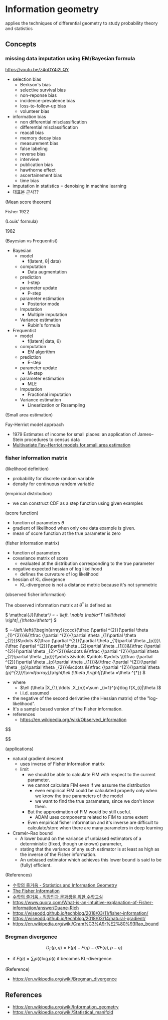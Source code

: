 # Information geometry

applies the techniques of differential geometry to study probability theory and statistics

## Concepts

### missing data imputation using EM/Bayesian formula

https://youtu.be/z4qOY4i2LQY

- selection bias
  - Berkson's bias
  - selective survival bias
  - non-reponse bias
  - incidence-prevalence bias
  - loss-to-follow-up bias
  - volunteer bias
- information bias
  - non differential misclassification
  - differential misclassification
  - reacall bias
  - memory decay bias
  - measurement bias
  - false labeling
  - reverse bias
  - interview
  - publication bias
  - hawthorne effect
  - ascertainement bias
  - time bias
- imputation in statistics = denoising in machine learning
- 대표본 근사??

(Mean score theorem)

Fisher 1922

(Louis' formula)

1982

(Bayesian vs Frequentist)

- Bayesian
  - model
    - f(latent, θ| data)
  - computation
    - Data augmentation
  - prediction
    - I-step
  - parameter update
    - P-step
  - parameter estimation
    - Posterior mode
  - Imputation
    - Multiple imputation
  - Variance estimation
    - Rubin's formula
- Frequentist
  - model
    - f(latent| data, θ)
  - computation
    - EM algorithm
  - prediction
    - E-step
  - parameter update
    - M-step
  - parameter estimation
    - MLE
  - Imputation
    - Fractional imputation
  - Variance estimation
    - Linearization or Resampling

(Small area estimation)

Fay-Herriot model approach
- 1979 Estimates of income for small places: an application of James–Stein procedures to census data
- [Multivariate Fay–Herriot models for small area estimation](https://doi.org/10.1016/j.csda.2015.07.013)

### fisher information matrix

(likelihood definition)

- probability for discrete random variable
- density for continuous random variable

(empirical distribution)

- we can construct CDF as a step function using given examples

(score function)

- function of parameters $\theta$
- gradient of likelihood when only one data example is given.
- mean of score function at the true parameter is zero

(fisher information matrix)

- function of parameters
- covariance matrix of score
  - evaluated at the distribution corresponding to the true parameter
- negative expected hessian of log likelihood
  - defines the curvature of log likelihood
- hessian of KL divergence
  - KL-divergence is not a distance metric because it's not symmetric

(observed fisher information)

The observed information matrix at $\theta^*$ is defined as

$
\mathcal{J}(\theta^*)
= - \left.
  \nabla \nabla^T
  \ell(\theta)
\right|_{\theta=\theta^*}
$

$
=-\left.\left({\begin{array}{cccc}{\tfrac {\partial ^{2}}{\partial \theta _{1}^{2}}}&{\tfrac {\partial ^{2}}{\partial \theta _{1}\partial \theta _{2}}}&\cdots &{\tfrac {\partial ^{2}}{\partial \theta _{1}\partial \theta _{p}}}\\{\tfrac {\partial ^{2}}{\partial \theta _{2}\partial \theta _{1}}}&{\tfrac {\partial ^{2}}{\partial \theta _{2}^{2}}}&\cdots &{\tfrac {\partial ^{2}}{\partial \theta _{2}\partial \theta _{p}}}\\\vdots &\vdots &\ddots &\vdots \\{\tfrac {\partial ^{2}}{\partial \theta _{p}\partial \theta _{1}}}&{\tfrac {\partial ^{2}}{\partial \theta _{p}\partial \theta _{2}}}&\cdots &{\tfrac {\partial ^{2}}{\partial \theta _{p}^{2}}}\\\end{array}}\right)\ell (\theta )\right|_{\theta =\theta ^{*}}
$

- where
  - $\ell (\theta |X_{1},\ldots ,X_{n})=\sum _{i=1}^{n}\log f(X_{i}|\theta )$
  - i.i.d. assumed
- the negative of the second derivative (the Hessian matrix) of the "log-likelihood".
- It's a sample based version of the Fisher information.
- references
  - https://en.wikipedia.org/wiki/Observed_information

$$

$$

(applications)

- natural gradient descent
  - uses inverse of Fisher information matrix
  - limit
    - we should be able to calculate FIM with respect to the current parameter.
    - we cannot calculate FIM even if we assume the distribution
      - even empirical FIM could be calculated properly only when we know the true parameters of the model
      - we want to find the true parameters, since we don't know them.
    - But the approximation of FIM would be still useful.
      - ADAM uses components related to FIM to some extent
    - Even empirical fisher information and it's inverse are difficult to calculate/store when there are many parameters in deep learning
- Cramér–Rao bound
  - A lower bound on the variance of unbiased estimators of a deterministic (fixed, though unknown) parameter,
  - stating that the variance of any such estimator is at least as high as the inverse of the Fisher information.
  - An unbiased estimator which achieves this lower bound is said to be (fully) efficient.

(References)

- [수학의 즐거움 - Statistics and Information Geometry](https://youtube.com/playlist?list=PLMSC8mGmVhvBQ5jZRjzY3KkIEEokLMZhH)
- [The Fisher Information](https://youtu.be/pneluWj-U-o)
- [수학의 즐거움 - 직장인과 문과생을 위한 수학교실](https://youtu.be/4s06EgHHRrA)
- https://www.quora.com/What-is-an-intuitive-explanation-of-Fisher-information/answer/Duane-Rich
- https://wiseodd.github.io/techblog/2018/03/11/fisher-information/
- https://wiseodd.github.io/techblog/2018/03/14/natural-gradient/
- https://en.wikipedia.org/wiki/Cram%C3%A9r%E2%80%93Rao_bound

### Bregman divergence

$$
D_{F}(p,q)=F(p)-F(q)-\langle \nabla F(q),p-q\rangle
$$

- if $F(p)=\sum _{i}p(i)\log p(i)$ it becomes KL-divergence.

(Reference)

- https://en.wikipedia.org/wiki/Bregman_divergence

## References

- https://en.wikipedia.org/wiki/Information_geometry
- https://en.wikipedia.org/wiki/Statistical_manifold

